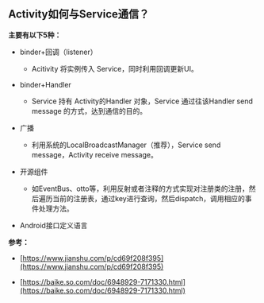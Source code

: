## Activity如何与Service通信？

**主要有以下5种：**

- binder+回调（listener）

  - Acitivity 将实例传入 Service，同时利用回调更新UI。

- binder+Handler

  - Service 持有 Activity的Handler 对象，Service 通过往该Handler send message 的方式，达到通信的目的。

- 广播

  - 利用系统的LocalBroadcastManager（推荐），Service send message，Activity receive message。

- 开源组件

  - 如EventBus、otto等，利用反射或者注释的方式实现对注册类的注册，然后遍历当前的注册表，通过key进行查询，然后dispatch，调用相应的事件处理方法。

- Android接口定义语言

**参考：**

- [https://www.jianshu.com/p/cd69f208f395](https://www.jianshu.com/p/cd69f208f395)

- [https://baike.so.com/doc/6948929-7171330.html](https://baike.so.com/doc/6948929-7171330.html)